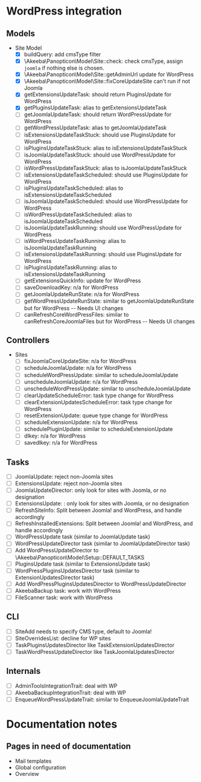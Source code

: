 # WordPress integration

## Models
* Site Model
  * [x] buildQuery: add cmsType filter
  * [x] \Akeeba\Panopticon\Model\Site::check: check cmsType, assign `joomla` if nothing else is chosen.
  * [x] \Akeeba\Panopticon\Model\Site::getAdminUrl update for WordPress
  * [x] \Akeeba\Panopticon\Model\Site::fixCoreUpdateSite can't run if not Joomla
  * [x] getExtensionsUpdateTask: should return PluginsUpdate for WordPress
  * [x] getPluginsUpdateTask: alias to getExtensionsUpdateTask 
  * [ ] getJoomlaUpdateTask: should return WordPressUpdate for WordPress
  * [ ] getWordPressUpdateTask: alias to getJoomlaUpdateTask
  * [ ] isExtensionsUpdateTaskStuck: should use PluginsUpdate for WordPress
  * [ ] isPluginsUpdateTaskStuck: alias to isExtensionsUpdateTaskStuck
  * [ ] isJoomlaUpdateTaskStuck: should use WordPressUpdate for WordPress
  * [ ] isWordPressUpdateTaskStuck: alias to isJoomlaUpdateTaskStuck
  * [ ] isExtensionsUpdateTaskScheduled: should use PluginsUpdate for WordPress
  * [ ] isPluginsUpdateTaskScheduled: alias to isExtensionsUpdateTaskScheduled
  * [ ] isJoomlaUpdateTaskScheduled: should use WordPressUpdate for WordPress
  * [ ] isWordPressUpdateTaskScheduled: alias to isJoomlaUpdateTaskScheduled
  * [ ] isJoomlaUpdateTaskRunning: should use WordPressUpdate for WordPress
  * [ ] isWordPressUpdateTaskRunning: alias to isJoomlaUpdateTaskRunning
  * [ ] isExtensionsUpdateTaskRunning: should use PluginsUpdate for WordPress
  * [ ] isPluginsUpdateTaskRunning: alias to isExtensionsUpdateTaskRunning
  * [ ] getExtensionsQuickInfo: update for WordPress
  * [ ] saveDownloadKey: n/a for WordPress
  * [ ] getJoomlaUpdateRunState: n/a for WordPress
  * [ ] getWordPressUpdateRunState: similar to getJoomlaUpdateRunState but for WordPress -- Needs UI changes
  * [ ] canRefreshCoreWordPressFiles: similar to canRefreshCoreJoomlaFiles but for WordPress -- Needs UI changes

## Controllers
* Sites
  * [ ] fixJoomlaCoreUpdateSite: n/a for WordPress
  * [ ] scheduleJoomlaUpdate: n/a for WordPress
  * [ ] scheduleWordPressUpdate: similar to scheduleJoomlaUpdate
  * [ ] unscheduleJoomlaUpdate: n/a for WordPress
  * [ ] unscheduleWordPressUpdate: similar to unscheduleJoomlaUpdate
  * [ ] clearUpdateScheduleError: task type change for WordPress
  * [ ] clearExtensionUpdatesScheduleError: task type change for WordPress
  * [ ] resetExtensionUpdate: queue type change for WordPress
  * [ ] scheduleExtensionUpdate: n/a for WordPress
  * [ ] schedulePluginUpdate: similar to scheduleExtensionUpdate
  * [ ] dlkey: n/a for WordPress
  * [ ] savedlkey: n/a for WordPress

## Tasks

* [ ] JoomlaUpdate: reject non-Joomla sites
* [ ] ExtensionsUpdate: reject non-Joomla sites
* [ ] JoomlaUpdateDirector: only look for sites with Joomla, or no designation
* [ ] ExtensionsUpdate: : only look for sites with Joomla, or no designation
* [ ] RefreshSiteInfo: Split between Joomla! and WordPress, and handle accordingly
* [ ] RefreshInstalledExtensions: Split between Joomla! and WordPress, and handle accordingly
* [ ] WordPressUpdate task (similar to JoomlaUpdate task)
* [ ] WordPressUpdateDirector task (similar to JoomlaUpdateDirector task)
* [ ] Add WordPressUpdateDirector to \Akeeba\Panopticon\Model\Setup::DEFAULT_TASKS
* [ ] PluginsUpdate task (similar to ExtensionsUpdate task)
* [ ] WordPressPluginsUpdatesDirector task (similar to ExtensionUpdatesDirector task)
* [ ] Add WordPressPluginsUpdatesDirector to WordPressUpdateDirector
* [ ] AkeebaBackup task: work with WordPress
* [ ] FileScanner task: work with WordPress

## CLI

* [ ] SiteAdd needs to specify CMS type, default to Joomla!
* [ ] SiteOverridesList: decline for WP sites
* [ ] TaskPluginsUpdatesDirector like TaskExtensionUpdatesDirector
* [ ] TaskWordPressUpdateDirector like TaskJoomlaUpdatesDirector

## Internals

* [ ] AdminToolsIntegrationTrait: deal with WP
* [ ] AkeebaBackupIntegrationTrait: deal with WP
* [ ] EnqueueWordPressUpdateTrait: similar to EnqueueJoomlaUpdateTrait

# Documentation notes

## Pages in need of documentation

* Mail templates
* Global configuration
* Overview
